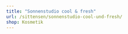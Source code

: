 ```yaml
---
title: "Sonnenstudio cool & fresh"
url: /sittensen/sonnenstudio-cool-und-fresh/
shop: Kosmetik
---
```

